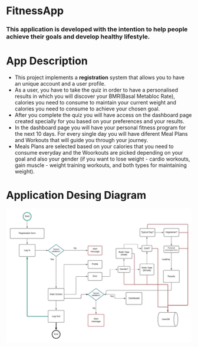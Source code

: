 # FitnessApp

### This application is developed with the intention to help people achieve their goals and develop healthy lifestyle.

# App Description 

* This project implements a <B>registration</B> system that allows you to have an unique account and a user profile. 
* As a user, you have to take the quiz in order to have a personalised results in which you will discover your BMR(Basal Metabloc Rate), calories you need to consume to maintain your current weight and calories you need to consume to achieve your chosen goal.
* After you complete the quiz you will have access on the dashboard page created specially for you based on your preferences and  your results. 
* In the dashboard page you will have your personal fitness program for the next 10 days. For every single day you will have diferent Meal Plans and Workouts that will guide you through your journey. 
* Meals Plans are selected based on your calories that you need to consume everyday and the Woorkouts are picked depending on your goal and also your gender (if you want to lose weight - cardio workouts, gain muscle - weight training workouts, and both types for maintaining weight).

# Application Desing Diagram

![Diagram](https://github.com/BuduroesBianca/FitnessApp/blob/master/Imagini/FitnessAppDesign.jpeg)
